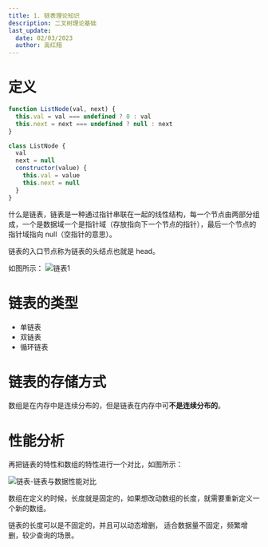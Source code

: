 ```yaml
---
title: 1. 链表理论知识
description: 二叉树理论基础
last_update:
  date: 02/03/2023
  author: 高红翔
---
```


# 定义

```js
function ListNode(val, next) {
  this.val = val === undefined ? 0 : val
  this.next = next === undefined ? null : next
}

class ListNode {
  val
  next = null
  constructor(value) {
    this.val = value
    this.next = null
  }
}
```

什么是链表，链表是一种通过指针串联在一起的线性结构，每一个节点由两部分组成，一个是数据域一个是指针域（存放指向下一个节点的指针），最后一个节点的指针域指向 null（空指针的意思）。

链表的入口节点称为链表的头结点也就是 head。

如图所示： ![链表1](https://img-blog.csdnimg.cn/20200806194529815.png)

# 链表的类型

- 单链表
- 双链表
- 循环链表

# 链表的存储方式

数组是在内存中是连续分布的，但是链表在内存中可**不是连续分布的**。

# 性能分析

再把链表的特性和数组的特性进行一个对比，如图所示：

![链表-链表与数据性能对比](https://img-blog.csdnimg.cn/20200806195200276.png)

数组在定义的时候，长度就是固定的，如果想改动数组的长度，就需要重新定义一个新的数组。

链表的长度可以是不固定的，并且可以动态增删， 适合数据量不固定，频繁增删，较少查询的场景。
